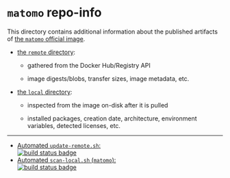 # `matomo` repo-info

This directory contains additional information about the published artifacts of [the `matomo` official image](https://hub.docker.com/_/matomo/).

-	[the `remote` directory](remote/):

	-	gathered from the Docker Hub/Registry API

	-	image digests/blobs, transfer sizes, image metadata, etc.

-	[the `local` directory](local/):

	-	inspected from the image on-disk after it is pulled

	-	installed packages, creation date, architecture, environment variables, detected licenses, etc.

---

-	[Automated `update-remote.sh`:  
	![build status badge](https://doi-janky.infosiftr.net/job/repo-info/job/remote/badge/icon)](https://doi-janky.infosiftr.net/job/repo-info/job/remote/)
-	[Automated `scan-local.sh` (`matomo`):  
	![build status badge](https://doi-janky.infosiftr.net/job/repo-info/job/local/job/matomo/badge/icon)](https://doi-janky.infosiftr.net/job/repo-info/job/local/job/matomo)

